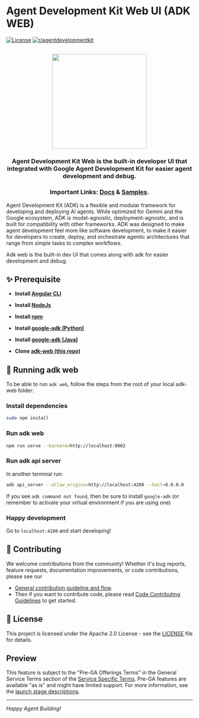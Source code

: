 
# Agent Development Kit Web UI (ADK WEB)

[![License](https://img.shields.io/badge/License-Apache_2.0-blue.svg)](LICENSE)
[![r/agentdevelopmentkit](https://img.shields.io/badge/Reddit-r%2Fagentdevelopmentkit-FF4500?style=flat&logo=reddit&logoColor=white)](https://www.reddit.com/r/agentdevelopmentkit/)

<html>
    <h2 align="center">
      <img src="https://raw.githubusercontent.com/google/adk-python/main/assets/agent-development-kit.png" width="256"/>
    </h2>
    <h3 align="center">
      Agent Development Kit Web is the built-in developer UI that integrated with Google Agent Development Kit for easier agent development and debug.
    </h3>
    <h3 align="center">
      Important Links:
      <a href="https://google.github.io/adk-docs/">Docs</a> &
      <a href="https://github.com/google/adk-samples">Samples</a>.
    </h3>
</html>

Agent Development Kit (ADK) is a flexible and modular framework for developing and deploying AI agents. While optimized for Gemini and the Google ecosystem, ADK is model-agnostic, deployment-agnostic, and is built for compatibility with other frameworks. ADK was designed to make agent development feel more like software development, to make it easier for developers to create, deploy, and orchestrate agentic architectures that range from simple tasks to complex workflows.

Adk web is the built-in dev UI that comes along with adk for easier development and debug.


## ✨ Prerequisite

- **Install [Angular CLI](https://angular.dev/tools/cli)**

- **Install [NodeJs](https://nodejs.org/en)**

- **Install [npm](https://docs.npmjs.com/downloading-and-installing-node-js-and-npm)**

- **Install [google-adk (Python)](https://github.com/google/adk-python)** 

- **Install [google-adk (Java)](https://github.com/google/adk-java/)**

- **Clone [adk-web (this repo)](https://github.com/google/adk-web/)**

## 🚀 Running adk web

To be able to run `adk web`, follow the steps from the root of your local adk-web folder:

### Install dependencies

```bash
sudo npm install
```

### Run adk web

```bash
npm run serve --backend=http://localhost:8002
```

### Run adk api server

In another terminal run:

```bash
adk api_server --allow_origins=http://localhost:4200 --host=0.0.0.0
```

If you see `adk command not found`, then be sure to install `google-adk` (or remember to activate your virtual environment if you are using one)

### Happy development

Go to `localhost:4200` and start developing!


## 🤝 Contributing

We welcome contributions from the community! Whether it's bug reports, feature requests, documentation improvements, or code contributions, please see our 
- [General contribution guideline and flow](https://google.github.io/adk-docs/contributing-guide/#questions).
- Then if you want to contribute code, please read [Code Contributing Guidelines](./CONTRIBUTING.md) to get started.

## 📄 License

This project is licensed under the Apache 2.0 License - see the [LICENSE](LICENSE) file for details.

## Preview

This feature is subject to the "Pre-GA Offerings Terms" in the General Service Terms section of the [Service Specific Terms](https://cloud.google.com/terms/service-terms#1). Pre-GA features are available "as is" and might have limited support. For more information, see the [launch stage descriptions](https://cloud.google.com/products?hl=en#product-launch-stages).

---

*Happy Agent Building!*
